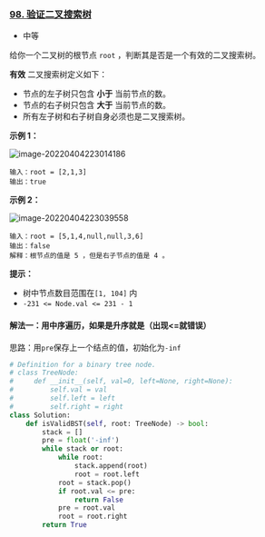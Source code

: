 ### [98. 验证二叉搜索树](https://leetcode.cn/problems/validate-binary-search-tree/)

- 中等

给你一个二叉树的根节点 `root` ，判断其是否是一个有效的二叉搜索树。

**有效** 二叉搜索树定义如下：

- 节点的左子树只包含 **小于** 当前节点的数。
- 节点的右子树只包含 **大于** 当前节点的数。
- 所有左子树和右子树自身必须也是二叉搜索树。

**示例 1：**

 ![image-20220404223014186](C:\Users\lenovo\AppData\Roaming\Typora\typora-user-images\image-20220404223014186.png)

```
输入：root = [2,1,3]
输出：true
```

**示例 2：**

 ![image-20220404223039558](C:\Users\lenovo\AppData\Roaming\Typora\typora-user-images\image-20220404223039558.png)

```
输入：root = [5,1,4,null,null,3,6]
输出：false
解释：根节点的值是 5 ，但是右子节点的值是 4 。
```

**提示：**

- 树中节点数目范围在`[1, 104]` 内
- `-231 <= Node.val <= 231 - 1`

#### 解法一：用中序遍历，如果是升序就是（出现<=就错误）

思路：用`pre`保存上一个结点的值，初始化为`-inf`

```python
# Definition for a binary tree node.
# class TreeNode:
#     def __init__(self, val=0, left=None, right=None):
#         self.val = val
#         self.left = left
#         self.right = right
class Solution:
    def isValidBST(self, root: TreeNode) -> bool:
        stack = []
        pre = float('-inf')
        while stack or root:
            while root:
                stack.append(root)
                root = root.left
            root = stack.pop()
            if root.val <= pre:
                return False
            pre = root.val
            root = root.right
        return True
```

